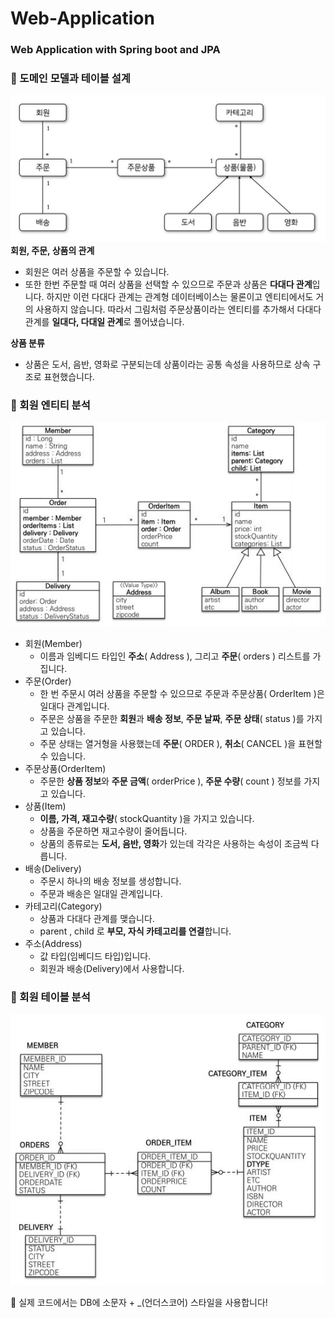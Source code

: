 # Web-Application
### Web Application with Spring boot and JPA

### &#128204; 도메인 모델과 테이블 설계

![spring img](/1.JPG)  
**회원, 주문, 상품의 관계**
- 회원은 여러 상품을 주문할 수 있습니다.  
- 또한 한번 주문할 때 여러 상품을 선택할 수 있으므로 주문과 상품은 **다대다 관계**입니다. 
하지만 이런 다대다 관계는 관계형 데이터베이스는 물론이고 엔티티에서도 거의 사용하지 않습니다. 
따라서 그림처럼 주문상품이라는 엔티티를 추가해서 다대다 관계를 **일대다, 다대일 관계**로 풀어냈습니다.  

**상품 분류**
- 상품은 도서, 음반, 영화로 구분되는데 상품이라는 공통 속성을 사용하므로 상속 구조로 표현했습니다.  

### &#128204; 회원 엔티티 분석
![spring img](/2.JPG)   
- 회원(Member)  
	+ 이름과 임베디드 타입인 **주소**( Address ), 그리고 **주문**( orders ) 리스트를 가집니다.  
- 주문(Order)  
	+ 한 번 주문시 여러 상품을 주문할 수 있으므로 주문과 주문상품( OrderItem )은 일대다 관계입니다.  
	+ 주문은 상품을 주문한 **회원**과 **배송 정보**, **주문 날짜**, **주문 상태**( status )를 가지고 있습니다.  
	+ 주문 상태는 열거형을 사용했는데 **주문**( ORDER ), **취소**( CANCEL )을 표현할 수 있습니다.  
- 주문상품(OrderItem)  
	+ 주문한 **상품 정보**와 **주문 금액**( orderPrice ), **주문 수량**( count ) 정보를 가지고 있습니다.  
- 상품(Item)  
	+ **이름, 가격, 재고수량**( stockQuantity )을 가지고 있습니다.  
	+ 상품을 주문하면 재고수량이 줄어듭니다.  
	+ 상품의 종류로는 **도서, 음반, 영화**가 있는데 각각은 사용하는 속성이 조금씩 다릅니다.  
- 배송(Delivery)  
	+ 주문시 하나의 배송 정보를 생성합니다.  
	+ 주문과 배송은 일대일 관계입니다.  
- 카테고리(Category)  
	+ 상품과 다대다 관계를 맺습니다.  
	+ parent , child 로 **부모, 자식 카테고리를 연결**합니다.  
- 주소(Address)  
	+ 값 타입(임베디드 타입)입니다.  
	+ 회원과 배송(Delivery)에서 사용합니다.  
	
### &#128204; 회원 테이블 분석
![spring img](/3.JPG)  

&#128226; 실제 코드에서는 DB에 소문자 + _(언더스코어) 스타일을 사용합니다!  
